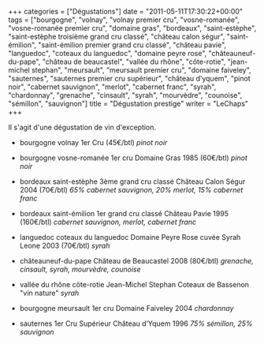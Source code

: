 +++
categories = ["Dégustations"]
date = "2011-05-11T17:30:22+00:00"
tags = ["bourgogne", "volnay", "volnay premier cru", "vosne-romanée", "vosne-romanée premier cru", "domaine gras", "bordeaux", "saint-estèphe", "saint-estèphe troisième grand cru classé", "château calon ségur", "saint-émilion", "saint-émilion premier grand cru classé", "château pavie", "languedoc", "coteaux du languedoc", "domaine peyre rose", "châteauneuf-du-pape", "château de beaucastel", "vallée du rhône", "côte-rotie", "jean-michel stephan", "meursault", "meursault premier cru", "domaine faiveley", "sauternes", "sauternes premier cru supérieur", "château d’yquem", "pinot noir", "cabernet sauvignon", "merlot", "cabernet franc", "syrah", "chardonnay", "grenache", "cinsault", "syrah", "mourvèdre", "counoise", "sémillon", "sauvignon"] 
title = "Dégustation prestige"
writer = "LeChaps"
+++

Il s'agit d'une dégustation de vin d'exception.

* bourgogne volnay 1er Cru (45€/btl)
_pinot noir_

* bourgogne vosne-romanée 1er cru Domaine Gras 1985 (60€/btl)
_pinot noir_

* bordeaux saint-estèphe 3ème grand cru classé Château Calon Ségur 2004 (70€/btl)
_65% cabernet sauvignon, 20% merlot, 15% cabernet franc_

* bordeaux saint-émilion 1er grand cru classé Château Pavie 1995 (160€/btl)
_cabernet sauvignon, merlot, cabernet franc_

* languedoc coteaux du languedoc Domaine Peyre Rose cuvée Syrah Leone 2003 (70€/btl)
_syrah_

* châteauneuf-du-pape Château de Beaucastel 2008 (80€/btl)
_grenache, cinsault, syrah, mourvèdre, counoise_

* vallée du rhône côte-rotie Jean-Michel Stephan Coteaux de Bassenon "vin nature"
_syrah_

* bourgogne meursault 1er cru Domaine Faiveley 2004
_chardonnay_

* sauternes 1er Cru Supérieur Château d’Yquem 1996
_75% sémillon, 25% sauvignon_
